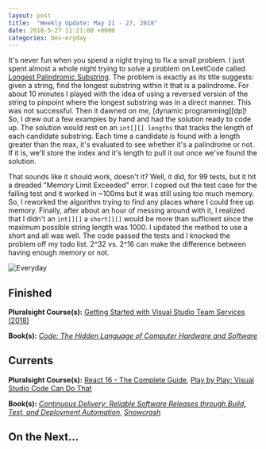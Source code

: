 ```yaml
---
layout: post
title:  "Weekly Update: May 21 - 27, 2018"
date: 2018-5-27 11:21:00 +0000
categories: Dev-eryday
---
```


It's never fun when you spend a night trying to fix a small problem. I just spent almost a whole night trying to solve a problem on LeetCode called [Longest Palindromic Substring][lps]. The problem is exactly as its title suggests: given a string, find the longest substring within it that is a palindrome. For about 10 minutes I played with the idea of using a reversed version of the string to pinpoint where the longest substring was in a direct manner. This was not successful. Then it dawned on me, [dynamic programming][dp]! So, I drew out a few examples by hand and had the solution ready to code up. The solution would rest on an `int[][] lengths` that tracks the length of each candidate substring. Each time a candidate is found with a length greater than the max, it's evaluated to see whether it's a palindrome or not. If it is, we'll store the index and it's length to pull it out once we've found the solution.

That sounds like it should work, doesn't it? Well, it did, for 99 tests, but it hit a dreaded "Memory Limit Exceeded" error. I copied out the test case for the failing test and it worked in ~100ms but it was still using too much memory. So, I reworked the algorithm trying to find any places where I could free up memory. Finally, after about an hour of messing around with it, I realized that I didn't an `int[][]` a `short[][]` would be more than sufficient since the maximum possible string length was 1000. I updated the method to use a short and all was well. The code passed the tests and I knocked the problem off my todo list. 2^32 vs. 2^16 can make the difference between having enough memory or not.

![Everyday](https://farm1.staticflickr.com/967/41362483664_6321808246.jpg)



## Finished

**Pluralsight Course(s):** [Getting Started with Visual Studio Team Services (2018)][vsts]

**Book(s):** *[Code: The Hidden Language of Computer Hardware and Software][code]*

## Currents

**Pluralsight Course(s):** [React 16 - The Complete Guide][re], [Play by Play: Visual Studio Code Can Do That][vsc]

**Book(s):** *[Continuous Delivery: Reliable Software Releases through Build, Test, and Deployment Automation][cd]*, *[Snowcrash][snow]*

## On the Next...



[re]: https://www.udemy.com/react-the-complete-guide-incl-redux/
[cd]: https://www.amazon.com/Continuous-Delivery-Deployment-Automation-Addison-Wesley/dp/0321601912
[code]: https://www.amazon.com/Code-Language-Computer-Developer-Practices-ebook/dp/B00JDMPOK2/
[jss]: https://app.pluralsight.com/library/courses/play-by-play-javascript-security/table-of-contents
[vsts]: https://app.pluralsight.com/library/courses/getting-started-visual-studio-team-services-2018/table-of-contents
[son]: https://sonarwhal.com/
[owa]: https://www.owasp.org/index.php/Category:OWASP_Top_Ten_Project
[oid]: https://github.com/IdentityModel/oidc-client-js
[cf]: https://codefights.com/
[snow]: https://www.amazon.com/Snow-Crash-Novel-Neal-Stephenson-ebook/dp/B000FBJCJE/
[vsc]: https://app.pluralsight.com/library/courses/play-by-play-visual-studio-code-can-do-that/table-of-contents
[vscode]: https://code.visualstudio.com/
[fb]: https://firebase.google.com/
[az]: https://azure.microsoft.com/en-us/
[team]: https://www.visualstudio.com/team-services/
[auth]: https://firebase.google.com/products/auth/
[lps]: https://leetcode.com/problems/longest-palindromic-substring/description/

